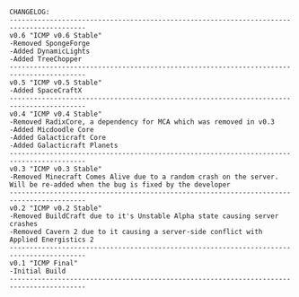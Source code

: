 <!-- language: lang-none -->
    CHANGELOG:
    -----------------------------------------------------------------------------------------
    v0.6 "ICMP v0.6 Stable"
    -Removed SpongeForge
    -Added DynamicLights
    -Added TreeChopper
    -----------------------------------------------------------------------------------------
    v0.5 "ICMP v0.5 Stable"
    -Added SpaceCraftX
    -----------------------------------------------------------------------------------------
    v0.4 "ICMP v0.4 Stable"
    -Removed RadixCore, a dependency for MCA which was removed in v0.3
    -Added Micdoodle Core
    -Added Galacticraft Core
    -Added Galacticraft Planets
    -----------------------------------------------------------------------------------------
    v0.3 "ICMP v0.3 Stable"
    -Removed Minecraft Comes Alive due to a random crash on the server. Will be re-added when the bug is fixed by the developer
    -----------------------------------------------------------------------------------------
    v0.2 "ICMP v0.2 Stable"
    -Removed BuildCraft due to it's Unstable Alpha state causing server crashes
    -Removed Cavern 2 due to it causing a server-side conflict with Applied Energistics 2
    -----------------------------------------------------------------------------------------
    v0.1 "ICMP Final"
    -Initial Build
    -----------------------------------------------------------------------------------------